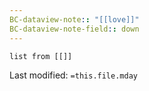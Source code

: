 ```yaml
---
BC-dataview-note:: "[[love]]"
BC-dataview-note-field:: down
---
```

```dataview
list from [[]]
```


Last modified: `=this.file.mday`